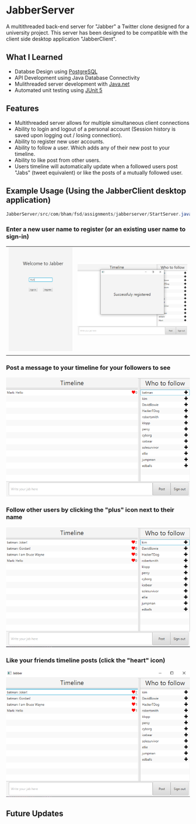 # JabberServer
A multithreaded back-end server for "Jabber" a Twitter clone designed for a university project. This server has been designed to be compatible with the client side desktop application "JabberClient".
## What I Learned
* Databse Design using [PostgreSQL](https://www.postgresql.org/)
* API Development using Java Database Connectivity
* Mulithreaded server development with [Java.net](https://docs.oracle.com/javase/7/docs/api/java/net/package-summary.html)
* Automated unit testing using [JUnit 5](https://junit.org/junit5/)
## Features
* Multithreaded server allows for multiple simultaneous client connections
* Ability to login and logout of a personal account (Session history is saved upon logging out / losing connection).
* Ability to register new user accounts.
* Ability to follow a user. Which adds any of their new post to your timeline.
* Ability to like post from other users.
* Users timeline will automatically update when a followed users post "Jabs" (tweet equivalent) or like the posts of a mutually followed user.
## Example Usage (Using the JabberClient desktop application)
```Java
JabberServer/src/com/bham/fsd/assignments/jabberserver/StartServer.java
```
### Enter a new user name to register (or an existing user name to sign-in)
|   |  |
| ------------- | ------------- |
| ![alt text](https://github.com/mark2661/JabberServer/blob/main/Images/sign-in%20screen.PNG)  |![alt text](https://github.com/mark2661/JabberServer/blob/main/Images/register%20success.PNG) |
|   |  |


### Post a message to your timeline for your followers to see
![alt text](https://github.com/mark2661/JabberServer/blob/main/Images/post.PNG)
### Follow other users by clicking the "plus" icon next to their name
![alt text](https://github.com/mark2661/JabberServer/blob/main/Images/follow.PNG)
### Like your friends timeline posts (click the "heart" icon)
![alt text](https://github.com/mark2661/JabberServer/blob/main/Images/like.PNG)
## Future Updates
